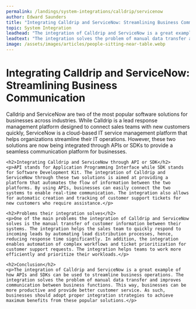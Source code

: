 ```yaml
---
permalink: /landings/system-integrations/calldrip/servicenow
author: Edward Saunders
title: "Integrating Calldrip and ServiceNow: Streamlining Business Communication"
topic: System Integration
leadhead: "The integration of Calldrip and ServiceNow is a great example of how APIs and SDKs can be used to streamline business operations"
leadtext: "The integration solves the problem of manual data transfer and improves communication between business functions. This way, businesses can be more productive and provide better customer service. As such, businesses should adopt proper integration strategies to achieve maximum benefits from these popular solutions."
image: /assets/images/articles/people-sitting-near-table.webp
---
```

<div class="arttext">	<h1>Integrating Calldrip and ServiceNow: Streamlining Business Communication</h1>
	<p>Calldrip and ServiceNow are two of the most popular software solutions for businesses across industries. While Calldrip is a lead response management platform designed to connect sales teams with new customers quickly, ServiceNow is a cloud-based IT service management platform that helps organizations streamline their IT operations. However, these two solutions are now being integrated through APIs or SDKs to provide a seamless communication platform for businesses.</p>

	<h2>Integrating Calldrip and ServiceNow through API or SDK</h2>
	<p>API stands for Application Programming Interface while SDK stands for Software Development Kit. The integration of Calldrip and ServiceNow through these two solutions is aimed at providing a platform that automates the flow of information between the two platforms. By using APIs, businesses can easily connect the two systems to enable real-time communication. The integration also allows for automatic creation and tracking of customer support tickets for new customers who require assistance.</p>

	<h2>Problems their integration solves</h2>
	<p>One of the main problems the integration of Calldrip and ServiceNow solves is the manual transfer of customer information between their systems. The integration helps the sales team to quickly respond to incoming leads by automating lead distribution processes, hence, reducing response time significantly. In addition, the integration enables automation of complex workflows and ticket prioritization for customer support requests. The integration helps teams to work more efficiently and prioritize their workloads.</p>

	<h2>Conclusion</h2>
	<p>The integration of Calldrip and ServiceNow is a great example of how APIs and SDKs can be used to streamline business operations. The integration solves the problem of manual data transfer and improves communication between business functions. This way, businesses can be more productive and provide better customer service. As such, businesses should adopt proper integration strategies to achieve maximum benefits from these popular solutions.</p>	
</div>